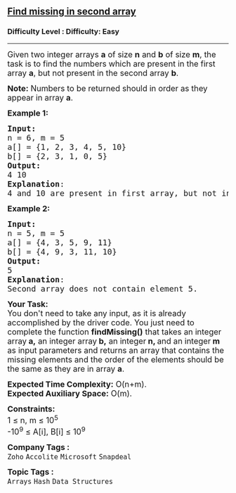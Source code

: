 <h2><a href="https://www.geeksforgeeks.org/problems/in-first-but-second5423/1?page=15&difficulty=School,Basic,Easy,Medium,Hard&status=unsolved&sortBy=submissions">Find missing in second array</a></h2><h3>Difficulty Level : Difficulty: Easy</h3><hr><div class="problems_problem_content__Xm_eO"><p><span style="font-size: 18px;">Given two integer arrays <strong>a</strong> of size <strong>n</strong> and <strong>b</strong> of size <strong>m</strong>, the task is to find the numbers which are present in the first array <strong>a</strong>, but not present in the second array <strong>b</strong>.</span></p>
<p><span style="font-size: 18px;"><strong>Note:</strong> Numbers to be returned should in order as they appear in array <strong>a</strong>.</span></p>
<p><span style="font-size: 18px;"><strong>Example 1:</strong></span></p>
<pre><span style="font-size: 18px;"><strong>Input: <br></strong>n = 6, m = 5
a[] = {1, 2, 3, 4, 5, 10}
b[] = {2, 3, 1, 0, 5}
<strong>Output:</strong> <br>4 10
<strong>Explanation</strong>: <br>4 and 10 are present in first array, but not in second array.</span></pre>
<p><span style="font-size: 18px;"><strong>Example 2:</strong></span></p>
<pre><span style="font-size: 18px;"><strong>Input: <br></strong>n = 5, m = 5
a[] = {4, 3, 5, 9, 11}
b[] = {4, 9, 3, 11, 10}</span>
<span style="font-size: 18px;"><strong>Output: <br></strong>5  
<strong>Explanation</strong>: <br>Second array does not contain element 5.
</span></pre>
<p><span style="font-size: 18px;"><strong>Your Task:</strong><br>You don't need to take any input, as it is already accomplished by the driver code. You just need to complete the function <strong>findMissing()</strong> that takes an integer array<strong> a,</strong> an integer array<strong> b,</strong> an integer<strong> n, </strong>and an integer<strong> m</strong> as input parameters and returns an array that contains the missing elements and the order of the elements should be the same as they are in array <strong>a</strong>.</span></p>
<p><span style="font-size: 18px;"><strong>Expected Time Complexity:</strong> O(n+m).<br><strong>Expected Auxiliary Space:</strong> O(m).</span></p>
<p><span style="font-size: 18px;"><strong>Constraints:</strong><br>1 ≤ n, m ≤ 10<sup>5</sup></span><br><span style="font-size: 18px;">-10<sup>9</sup> ≤ A[i], B[i] ≤ 10<sup>9</sup></span></p></div><p><span style=font-size:18px><strong>Company Tags : </strong><br><code>Zoho</code>&nbsp;<code>Accolite</code>&nbsp;<code>Microsoft</code>&nbsp;<code>Snapdeal</code>&nbsp;<br><p><span style=font-size:18px><strong>Topic Tags : </strong><br><code>Arrays</code>&nbsp;<code>Hash</code>&nbsp;<code>Data Structures</code>&nbsp;